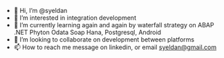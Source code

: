 - 👋 Hi, I’m @syeldan
- 👀 I’m interested in integration development
- 🌱 I’m currently learning again and again by waterfall strategy on ABAP .NET Phyton Odata Soap Hana, Postgresql, Android
- 💞️ I’m looking to collaborate on development between platforms
- 📫 How to reach me message on linkedin, or email syeldan@gmail.com

<!---
syeldan/syeldan is a ✨ special ✨ repository because its `README.md` (this file) appears on your GitHub profile.
You can click the Preview link to take a look at your changes.
--->
